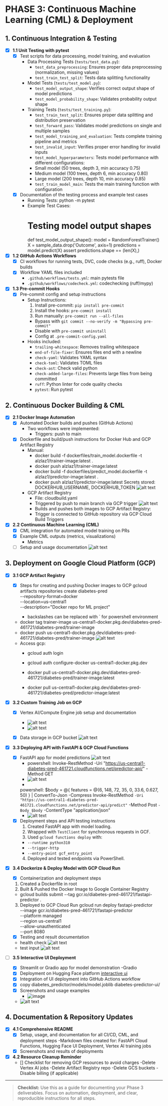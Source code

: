# PHASE 3: Continuous Machine Learning (CML) & Deployment

## 1. Continuous Integration & Testing
- [x] **1.1 Unit Testing with pytest**
  - [x] Test scripts for data processing, model training, and evaluation
    * Data Processing Tests (`tests/test_data.py`):
        - `test_data_preprocessing`: Ensures proper data preprocessing (normalization, missing values)
        - `test_train_test_split`: Tests data splitting functionality
    * Model Tests (`tests/test_model.py`):
        - `test_model_output_shape`: Verifies correct output shape of model predictions
        - `test_model_probability_shape`: Validates probability output shape
    * Training Tests (`tests/test_training.py`):
        - `test_train_test_split`: Ensures proper data splitting and distribution preservation
        - `test_forward_pass`: Validates model predictions on single and multiple samples
        - `test_model_training_and_evaluation`: Tests complete training pipeline and metrics
        - `test_invalid_input`: Verifies proper error handling for invalid inputs
        - `test_model_hyperparameters`: Tests model performance with different configurations:
        * Small model (50 trees, depth 3, min accuracy 0.75)
        * Medium model (100 trees, depth 6, min accuracy 0.80)
        * Large model (200 trees, depth 10, min accuracy 0.85)
        - `test_train_model_main`: Tests the main training function with configuration
  - [x] Documentation of the testing process and example test cases
    * Running Tests:
        python -m pytest
    * Example Test Cases:
        # Testing model output shapes
        def test_model_output_shape():
            model = RandomForestTrainer()
            X = sample_data.drop('Outcome', axis=1)
            predictions = model.predict(X)
            assert predictions.shape == (len(X),)
- [x] **1.2 GitHub Actions Workflows**
  - [x] CI workflows for running tests, DVC, code checks (e.g., ruff), Docker builds
  - [x] Workflow YAML files included
    * `.github/workflows/tests.yml`: main pytests file
    * `.github/workflows/codecheck.yml`: codechecking (ruff/mypy)

- [x] **1.3 Pre-commit Hooks**
  - [x] Pre-commit config and setup instructions
    * Setup Instructions:
        1. Install pre-commit: `pip install pre-commit`
        2. Install the hooks: `pre-commit install`
        3. Run manually: `pre-commit run --all-files`
        - Bypass with `git commit --no-verify -m "Bypassing pre-commit"`
        - Disable with `pre-commit uninstall`
        - Config at `.pre-commit-config.yaml`
    * Hooks included:
        - `trailing-whitespace`: Removes trailing whitespace
        - `end-of-file-fixer`: Ensures files end with a newline
        - `check-yaml`: Validates YAML syntax
        - `check-toml`: Validates TOML files
        - `check-ast`: Check valid python
        - `check-added-large-files`: Prevents large files from being committed
        - `ruff`: Python linter for code quality checks
        - `pytest`: Run pytest

## 2. Continuous Docker Building & CML
- [x] **2.1 Docker Image Automation**
  - [x] Automated Docker builds and pushes (GitHub Actions)
    - Two workflows were implemented:
      - Triggers: push to main
  - [x] Dockerfile and build/push instructions for Docker Hub and GCP Artifact Registry
    - Manual:
      - docker build -f dockerfiles/train_model.dockerfile -t alzlaz1/trainer-image:latest .
      - docker push alzlaz1/trainer-image:latest
      - docker build -f dockerfiles/predict_model.dockerfile -t alzlaz1/predictor-image:latest .
      - docker push alzlaz1/predictor-image:latest
    Secrets stored: DOCKERHUB_USERNAME, DOCKERHUB_TOKEN
    ![alt text](images/gcp_repo.png)
    - GCP Artifact Registry
      - File: cloudbuild.yaml
      - Triggered by push to main branch via GCP trigger
      ![alt text](images/gcp_trigger.png)
      - Builds and pushes both images to GCP Artifact Registry:
      - Trigger is connected to GitHub repository via GCP Cloud Build Triggers
- [x] **2.2 Continuous Machine Learning (CML)**
  - [x] CML integration for automated model training on PRs
  - [x] Example CML outputs (metrics, visualizations)
    - Metrics
  - [ ] Setup and usage documentation
    ![alt text](images/cml_output.png)
## 3. Deployment on Google Cloud Platform (GCP)
- [x] **3.1 GCP Artifact Registry**
  - [x] Steps for creating and pushing Docker images to GCP
    gcloud artifacts repositories create diabetes-pred \
    --repository-format=docker \
    --location=us-central1 \
    --description="Docker repo for ML project"

    - backslashes can be replaced with ` for powershell environment

  - docker tag trainer-image us-central1-docker.pkg.dev/diabetes-pred-461721/diabetes-pred/trainer-image
  - docker push us-central1-docker.pkg.dev/diabetes-pred-461721/diabetes-pred/trainer-image
  ![alt text](docs/screenshots/Artifact_Screenshot.png)
  - Access gcp:
    - gcloud auth login
    - gcloud auth configure-docker us-central1-docker.pkg.dev

    - docker pull us-central1-docker.pkg.dev/diabetes-pred-461721/diabetes-pred/trainer-image:latest
    - docker pull us-central1-docker.pkg.dev/diabetes-pred-461721/diabetes-pred/predictor-image:latest

- [x] **3.2 Custom Training Job on GCP**
  - [x] Vertex AI/Compute Engine job setup and documentation
    - ![alt text](docs/screenshots/vertex_ai.png)
    - ![alt text](docs/screenshots/vertex_ai2.png)
  - [x] Data storage in GCP bucket
    ![alt text](images/gcp_bucket3.png)


- [x] **3.3 Deploying API with FastAPI & GCP Cloud Functions**
  - [x] FastAPI app for model predictions
    ![alt text](images/Cloud_run_function.png)
    - powershell: Invoke-RestMethod -Uri "https://us-central1-diabetes-pred-461721.cloudfunctions.net/predictor-api/" -Method GET
    - ![alt text](images/health_check.png)
    - 
    powershell: $body = @{
        features = @(6, 148, 72, 35, 0, 33.6, 0.627, 50)
    } | ConvertTo-Json -Compress
    Invoke-RestMethod `
        -Uri "https://us-central1-diabetes-pred-461721.cloudfunctions.net/predictor-api/predict" `
        -Method Post `
        -Body $body `
        -ContentType "application/json"
    - ![alt text](images/predict.png)
  - [x] Deployment steps and API testing instructions
    1. Created FastAPI app with model loading.
    2. Wrapped with `TestClient` for synchronous requests in GCF.
    3. Used `gcloud functions deploy` with:
      - `--runtime python310`
      - `--trigger-http`
      - `--entry-point gcf_entry_point`
    4. Deployed and tested endpoints via PowerShell.


- [x] **3.4 Dockerize & Deploy Model with GCP Cloud Run**
  - [x] Containerization and deployment steps
  1. Created a Dockerfile in root
  2. Built & Pushed the Docker Image to Google Container Registry
  - gcloud builds submit --tag gcr.io/diabetes-pred-461721/fastapi-predictor .
  3. Deployed to GCP Cloud Run
  gcloud run deploy fastapi-predictor \
  --image gcr.io/diabetes-pred-461721/fastapi-predictor \
  --platform managed \
  --region us-central1 \
  --allow-unauthenticated \
  --port 8080
  - [x] Testing and result documentation
  - health check
  ![alt text](images/api_thing.png)
  - test input
  ![alt text](images/test_api2.png)
  

- [ ] **3.5 Interactive UI Deployment**
  - [x] Streamlit or Gradio app for model demonstration
    -Gradio
  - [x] Deployment on Hugging Face platform
    [interactive ui](docs/interactive_ui.md)
  - [x] Integration of UI deployment into GitHub Actions workflow
  - [x] copy diabetes_predictor/models/model.joblib diabetes-predictor-ui/
  - [x] Screenshots and usage examples
      - ![image](https://github.com/user-attachments/assets/dfa0c176-6922-4beb-9aee-351b567de840)
  - ![alt text](images/hugging_face.png)
  
## 4. Documentation & Repository Updates
- [x] **4.1 Comprehensive README**
  - [x] Setup, usage, and documentation for all CI/CD, CML, and deployment steps
    -Markdown files created for: FastAPI Cloud Functions, Hugging Face UI Deployment, Vertex AI training jobs
  - [x] Screenshots and results of deployments
- [x] **4.2 Resource Cleanup Reminder**
  - [] Checklist for removing GCP resources to avoid charges
    -Delete Vertex AI jobs
    -Delete Artifact Registry repo
    -Delete GCS buckets
    -Disable billing (if applicable)



---

> **Checklist:** Use this as a guide for documenting your Phase 3 deliverables. Focus on automation, deployment, and clear, reproducible instructions for all steps.
